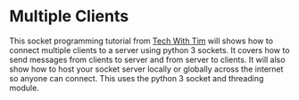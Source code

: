 # Multiple Clients

This socket programming tutorial from [Tech With Tim](https://www.youtube.com/watch?v=3QiPPX-KeSc&t=614s) will shows how to connect multiple clients to a server using python 3 sockets. It covers how to send messages from clients to server and from server to clients. It will also show how to host your socket server locally or globally across the internet so anyone can connect. This uses the python 3 socket and threading module. 
